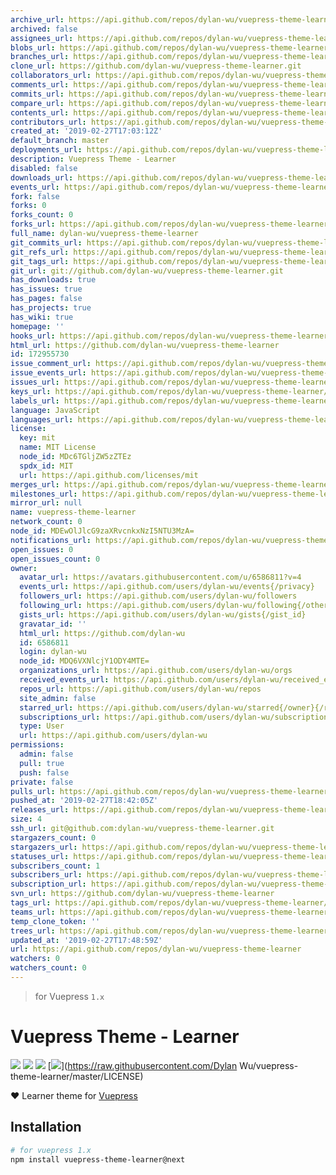 ```yaml
---
archive_url: https://api.github.com/repos/dylan-wu/vuepress-theme-learner/{archive_format}{/ref}
archived: false
assignees_url: https://api.github.com/repos/dylan-wu/vuepress-theme-learner/assignees{/user}
blobs_url: https://api.github.com/repos/dylan-wu/vuepress-theme-learner/git/blobs{/sha}
branches_url: https://api.github.com/repos/dylan-wu/vuepress-theme-learner/branches{/branch}
clone_url: https://github.com/dylan-wu/vuepress-theme-learner.git
collaborators_url: https://api.github.com/repos/dylan-wu/vuepress-theme-learner/collaborators{/collaborator}
comments_url: https://api.github.com/repos/dylan-wu/vuepress-theme-learner/comments{/number}
commits_url: https://api.github.com/repos/dylan-wu/vuepress-theme-learner/commits{/sha}
compare_url: https://api.github.com/repos/dylan-wu/vuepress-theme-learner/compare/{base}...{head}
contents_url: https://api.github.com/repos/dylan-wu/vuepress-theme-learner/contents/{+path}
contributors_url: https://api.github.com/repos/dylan-wu/vuepress-theme-learner/contributors
created_at: '2019-02-27T17:03:12Z'
default_branch: master
deployments_url: https://api.github.com/repos/dylan-wu/vuepress-theme-learner/deployments
description: Vuepress Theme - Learner
disabled: false
downloads_url: https://api.github.com/repos/dylan-wu/vuepress-theme-learner/downloads
events_url: https://api.github.com/repos/dylan-wu/vuepress-theme-learner/events
fork: false
forks: 0
forks_count: 0
forks_url: https://api.github.com/repos/dylan-wu/vuepress-theme-learner/forks
full_name: dylan-wu/vuepress-theme-learner
git_commits_url: https://api.github.com/repos/dylan-wu/vuepress-theme-learner/git/commits{/sha}
git_refs_url: https://api.github.com/repos/dylan-wu/vuepress-theme-learner/git/refs{/sha}
git_tags_url: https://api.github.com/repos/dylan-wu/vuepress-theme-learner/git/tags{/sha}
git_url: git://github.com/dylan-wu/vuepress-theme-learner.git
has_downloads: true
has_issues: true
has_pages: false
has_projects: true
has_wiki: true
homepage: ''
hooks_url: https://api.github.com/repos/dylan-wu/vuepress-theme-learner/hooks
html_url: https://github.com/dylan-wu/vuepress-theme-learner
id: 172955730
issue_comment_url: https://api.github.com/repos/dylan-wu/vuepress-theme-learner/issues/comments{/number}
issue_events_url: https://api.github.com/repos/dylan-wu/vuepress-theme-learner/issues/events{/number}
issues_url: https://api.github.com/repos/dylan-wu/vuepress-theme-learner/issues{/number}
keys_url: https://api.github.com/repos/dylan-wu/vuepress-theme-learner/keys{/key_id}
labels_url: https://api.github.com/repos/dylan-wu/vuepress-theme-learner/labels{/name}
language: JavaScript
languages_url: https://api.github.com/repos/dylan-wu/vuepress-theme-learner/languages
license:
  key: mit
  name: MIT License
  node_id: MDc6TGljZW5zZTEz
  spdx_id: MIT
  url: https://api.github.com/licenses/mit
merges_url: https://api.github.com/repos/dylan-wu/vuepress-theme-learner/merges
milestones_url: https://api.github.com/repos/dylan-wu/vuepress-theme-learner/milestones{/number}
mirror_url: null
name: vuepress-theme-learner
network_count: 0
node_id: MDEwOlJlcG9zaXRvcnkxNzI5NTU3MzA=
notifications_url: https://api.github.com/repos/dylan-wu/vuepress-theme-learner/notifications{?since,all,participating}
open_issues: 0
open_issues_count: 0
owner:
  avatar_url: https://avatars.githubusercontent.com/u/6586811?v=4
  events_url: https://api.github.com/users/dylan-wu/events{/privacy}
  followers_url: https://api.github.com/users/dylan-wu/followers
  following_url: https://api.github.com/users/dylan-wu/following{/other_user}
  gists_url: https://api.github.com/users/dylan-wu/gists{/gist_id}
  gravatar_id: ''
  html_url: https://github.com/dylan-wu
  id: 6586811
  login: dylan-wu
  node_id: MDQ6VXNlcjY1ODY4MTE=
  organizations_url: https://api.github.com/users/dylan-wu/orgs
  received_events_url: https://api.github.com/users/dylan-wu/received_events
  repos_url: https://api.github.com/users/dylan-wu/repos
  site_admin: false
  starred_url: https://api.github.com/users/dylan-wu/starred{/owner}{/repo}
  subscriptions_url: https://api.github.com/users/dylan-wu/subscriptions
  type: User
  url: https://api.github.com/users/dylan-wu
permissions:
  admin: false
  pull: true
  push: false
private: false
pulls_url: https://api.github.com/repos/dylan-wu/vuepress-theme-learner/pulls{/number}
pushed_at: '2019-02-27T18:42:05Z'
releases_url: https://api.github.com/repos/dylan-wu/vuepress-theme-learner/releases{/id}
size: 4
ssh_url: git@github.com:dylan-wu/vuepress-theme-learner.git
stargazers_count: 0
stargazers_url: https://api.github.com/repos/dylan-wu/vuepress-theme-learner/stargazers
statuses_url: https://api.github.com/repos/dylan-wu/vuepress-theme-learner/statuses/{sha}
subscribers_count: 1
subscribers_url: https://api.github.com/repos/dylan-wu/vuepress-theme-learner/subscribers
subscription_url: https://api.github.com/repos/dylan-wu/vuepress-theme-learner/subscription
svn_url: https://github.com/dylan-wu/vuepress-theme-learner
tags_url: https://api.github.com/repos/dylan-wu/vuepress-theme-learner/tags
teams_url: https://api.github.com/repos/dylan-wu/vuepress-theme-learner/teams
temp_clone_token: ''
trees_url: https://api.github.com/repos/dylan-wu/vuepress-theme-learner/git/trees{/sha}
updated_at: '2019-02-27T17:48:59Z'
url: https://api.github.com/repos/dylan-wu/vuepress-theme-learner
watchers: 0
watchers_count: 0
---
```


> for Vuepress `1.x`

# Vuepress Theme - Learner

[![](https://img.shields.io/circleci/project/github/dylan-wu/vuepress-theme-learner/master.svg?style=flat)](https://circleci.com/gh/meteorlxy/vuepress-theme-learner)
[![](https://img.shields.io/npm/v/vuepress-theme-learner/latest.svg?style=flat)](https://www.npmjs.com/package/vuepress-theme-learner)
[![](https://img.shields.io/npm/v/vuepress-theme-learner/next.svg?style=flat)](https://www.npmjs.com/package/vuepress-theme-learner)
[![](https://img.shields.io/github/license/dylan-wu/vuepress-theme-learner.svg?style=flat)](https://raw.githubusercontent.com/Dylan Wu/vuepress-theme-learner/master/LICENSE)

:heart: Learner theme for [Vuepress](https://vuepress.vuejs.org)

## Installation

```sh
# for vuepress 1.x
npm install vuepress-theme-learner@next
```
